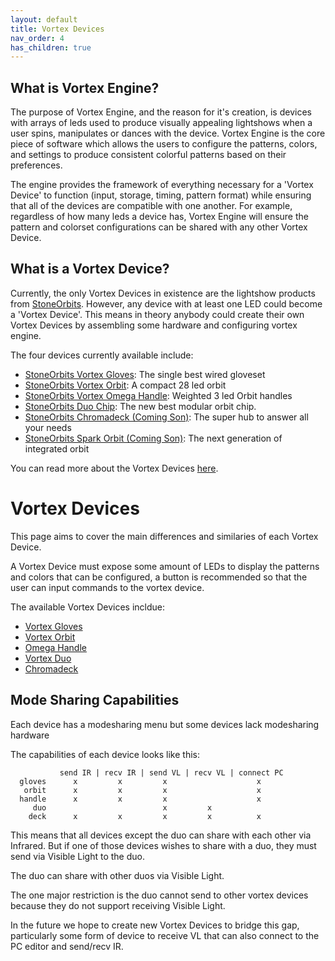 ```yaml
---
layout: default
title: Vortex Devices
nav_order: 4
has_children: true
---
```


## What is Vortex Engine?

The purpose of Vortex Engine, and the reason for it's creation, is devices with arrays of leds used to produce visually appealing lightshows when a user spins, manipulates or dances with the device. Vortex Engine is the core piece of software which allows the users to configure the patterns, colors, and settings to produce consistent colorful patterns based on their preferences. 

The engine provides the framework of everything necessary for a 'Vortex Device' to function (input, storage, timing, pattern format) while ensuring that all of the devices are compatible with one another. For example, regardless of how many leds a device has, Vortex Engine will ensure the pattern and colorset configurations can be shared with any other Vortex Device.

## What is a Vortex Device?

Currently, the only Vortex Devices in existence are the lightshow products from [StoneOrbits](https://www.stoneorbits.com). However, any device with at least one LED could become a 'Vortex Device'. This means in theory anybody could create their own Vortex Devices by assembling some hardware and configuring vortex engine.

The four devices currently available include:

 - [StoneOrbits Vortex Gloves](https://stoneorbits.com/products/the-vortex-gloves-1): The single best wired gloveset
 - [StoneOrbits Vortex Orbit](https://stoneorbits.com/products/copy-of-the-vortex-with-customs): A compact 28 led orbit
 - [StoneOrbits Vortex Omega Handle](https://stoneorbits.com/products/omega-handles): Weighted 3 led Orbit handles
 - [StoneOrbits Duo Chip](https://stoneorbits.com/products/duo-orbit-light): The new best modular orbit chip.
 - [StoneOrbits Chromadeck (Coming Son)](): The super hub to answer all your needs
 - [StoneOrbits Spark Orbit (Coming Son)](): The next generation of integrated orbit

You can read more about the Vortex Devices [here](vortex_devices.html).

# Vortex Devices

This page aims to cover the main differences and similaries of each Vortex Device.

A Vortex Device must expose some amount of LEDs to display the patterns and colors that can be configured, a button is recommended
so that the user can input commands to the vortex device.

The available Vortex Devices incldue:

  - [Vortex Gloves](gloves_device.html)  
  - [Vortex Orbit](orbit_device.html)  
  - [Omega Handle](handle_device.html)  
  - [Vortex Duo](duo_device.html)  
  - [Chromadeck](chromadeck_device.html)  

## Mode Sharing Capabilities

Each device has a modesharing menu but some devices lack modesharing hardware

The capabilities of each device looks like this:

               send IR | recv IR | send VL | recv VL | connect PC  
      gloves      x         x         x                    x  
       orbit      x         x         x                    x  
      handle      x         x         x                    x  
         duo                          x         x             
        deck      x         x         x         x          x  

This means that all devices except the duo can share with each other via Infrared. But if one of those devices
wishes to share with a duo, they must send via Visible Light to the duo.

The duo can share with other duos via Visible Light.

The one major restriction is the duo cannot send to other vortex devices because they do not support receiving Visible Light.

In the future we hope to create new Vortex Devices to bridge this gap, particularly some form of device to receive VL that
can also connect to the PC editor and send/recv IR.

